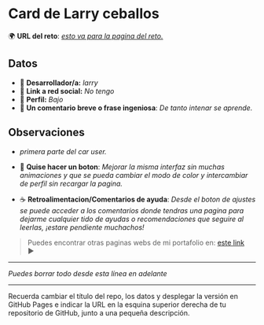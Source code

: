 # Card de Larry ceballos

🌍 **URL del reto**: *[esto va para la pagina del reto.](https://larry1sf.github.io/pratica/)*

## Datos 

- 🦄 **Desarrollador/a:** _larry_
- 🐇 **Link a red social:** _No tengo_
- 🦾 **Perfil:** _Bajo_
- 💬 **Un comentario breve o frase ingeniosa**: _De tanto intenar se aprende._

## Observaciones

- _primera parte del car user._
- 📖 **Quise hacer un boton**: _Mejorar la misma interfaz sin muchas animaciones y que se pueda cambiar el modo de color y intercambiar de perfil sin recargar la pagina._

- ☕ **Retroalimentacion/Comentarios de ayuda**: _Desde el boton de ajustes se puede acceder a los comentarios donde tendras una pagina para dejarme cualquier tido de ayudas o recomendaciones que seguire al leerlas, ¡estare pendiente muchachos!_

> Puedes encontrar otras paginas webs de mi portafolio en: [este link](https://github.com/larry1sf) <br>▶ 
---

_Puedes borrar todo desde esta línea en adelante_

---

Recuerda cambiar el título del repo, los datos y desplegar la versión en GitHub Pages e indicar la URL en la esquina superior derecha de tu repositorio de GitHub, junto a una pequeña descripción.
